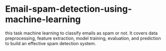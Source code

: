 # Email-spam-detection-using-machine-learning
this task machine learning to classify emails as spam or not. It covers data preprocessing, feature extraction, model training, evaluation, and prediction to build an effective spam detection system.
